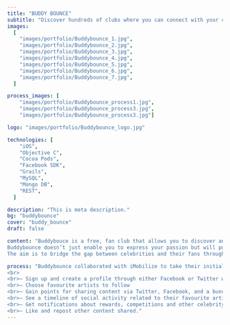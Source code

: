 ```yaml
---
title: "BUDDY BOUNCE"
subtitle: "Discover hundreds of clubs where you can connect with your celebrity fandom(s)."
images:
  [
    "images/portfolio/Buddybounce_1.jpg",
    "images/portfolio/Buddybounce_2.jpg",
    "images/portfolio/Buddybounce_3.jpg",
    "images/portfolio/Buddybounce_4.jpg",
    "images/portfolio/Buddybounce_5.jpg",
    "images/portfolio/Buddybounce_6.jpg",
    "images/portfolio/Buddybounce_7.jpg",
  ]

process_images: [
    "images/portfolio/Buddybounce_process1.jpg", 
    "images/portfolio/Buddybounce_process3.jpg", 
    "images/portfolio/Buddybounce_process3.jpg"]

logo: "images/portfolio/Buddybounce_logo.jpg"

technologies: [
    "iOS",
    "Objective C",
    "Cocoa Pods",
    "Facebook SDK",
    "Grails",
    "MySQL",
    "Mongo DB",
    "REST",
  ]

description: "This is meta description."
bg: "buddybounce"
cover: "buddy_bounce"
draft: false

content: "Buddybouce is a free, fan club that allows you to discover and share content about your favourite celebrities with people who feel just as passionate about them as you do.
Buddybounce doesn’t just enable you to express your passion but will possibly reward you, when you partake in competitions and missions, with the chance to meet the celebs that you care so much about.
The aim is to bridge the gap between celebrities and their fans through creating a platform of fairness and equal opportunity; it’s solely about your adoration and the level of dedication that you put in to showcase it."

process: "Buddybounce collaborated with iMobilize to take their initial concept of a modern day digital fan club and turn it into a mobile app. The goal was to allow users to share and discover content around their favourite celebrities and in return be potentially rewarded with mentions, tickets and a chance to meet them. It allowed fans to engage more with artists but also allowed celebrities to gain better insight into their fan base and track who is most active and engaged with them. As the target market were young teens to early twenties, a visually appealing mobile app was the perfect medium to get fans to plugged in and sharing content. Some of the high level features of the mobile app were to: 
<br>
<br>– Sign up and create a profile through either Facebook or Twitter which then allowed you to share content 
<br>– Choose favourite artists to follow 
<br>– Gain points for sharing content via Twitter, Facebook, and a bunch of other social media 
<br>– See a timeline of social activity related to their favourite artists 
<br>– Get notifications about rewards, competitions and other celebrity news 
<br>– Like and repost other content shared."
---
```

